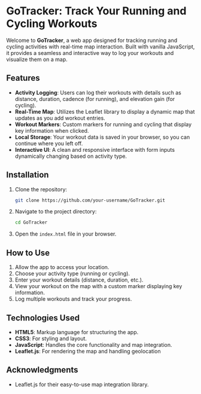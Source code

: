 # GoTracker: Track Your Running and Cycling Workouts

Welcome to **GoTracker**, a web app designed for tracking running and cycling activities with real-time map interaction. Built with vanilla JavaScript, it provides a seamless and interactive way to log your workouts and visualize them on a map.

## Features
- **Activity Logging**: Users can log their workouts with details such as distance, duration, cadence (for running), and elevation gain (for cycling).
- **Real-Time Map**: Utilizes the Leaflet library to display a dynamic map that updates as you add workout entries.
- **Workout Markers**: Custom markers for running and cycling that display key information when clicked.
- **Local Storage**: Your workout data is saved in your browser, so you can continue where you left off.
- **Interactive UI**: A clean and responsive interface with form inputs dynamically changing based on activity type.

## Installation

1. Clone the repository:
   ```bash
   git clone https://github.com/your-username/GoTracker.git
   ```
2. Navigate to the project directory:
   ```bash
   cd GoTracker
   ```
3. Open the `index.html` file in your browser.

## How to Use
1. Allow the app to access your location.
2. Choose your activity type (running or cycling).
3. Enter your workout details (distance, duration, etc.).
4. View your workout on the map with a custom marker displaying key information.
5. Log multiple workouts and track your progress.

## Technologies Used
- **HTML5**: Markup language for structuring the app.
- **CSS3**: For styling and layout.
- **JavaScript**: Handles the core functionality and map integration.
- **Leaflet.js**: For rendering the map and handling geolocation

## Acknowledgments
- Leaflet.js for their easy-to-use map integration library.

